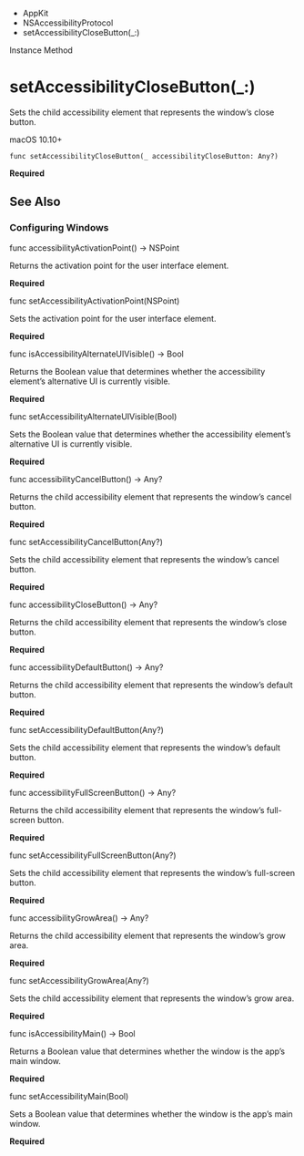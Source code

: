 

- AppKit
- NSAccessibilityProtocol
-  setAccessibilityCloseButton(\_:) 

Instance Method

# setAccessibilityCloseButton(\_:)

Sets the child accessibility element that represents the window’s close button.

macOS 10.10+

``` source
func setAccessibilityCloseButton(_ accessibilityCloseButton: Any?)
```

**Required**

## See Also

### Configuring Windows

func accessibilityActivationPoint() -> NSPoint

Returns the activation point for the user interface element.

**Required**

func setAccessibilityActivationPoint(NSPoint)

Sets the activation point for the user interface element.

**Required**

func isAccessibilityAlternateUIVisible() -> Bool

Returns the Boolean value that determines whether the accessibility element’s alternative UI is currently visible.

**Required**

func setAccessibilityAlternateUIVisible(Bool)

Sets the Boolean value that determines whether the accessibility element’s alternative UI is currently visible.

**Required**

func accessibilityCancelButton() -> Any?

Returns the child accessibility element that represents the window’s cancel button.

**Required**

func setAccessibilityCancelButton(Any?)

Sets the child accessibility element that represents the window’s cancel button.

**Required**

func accessibilityCloseButton() -> Any?

Returns the child accessibility element that represents the window’s close button.

**Required**

func accessibilityDefaultButton() -> Any?

Returns the child accessibility element that represents the window’s default button.

**Required**

func setAccessibilityDefaultButton(Any?)

Sets the child accessibility element that represents the window’s default button.

**Required**

func accessibilityFullScreenButton() -> Any?

Returns the child accessibility element that represents the window’s full-screen button.

**Required**

func setAccessibilityFullScreenButton(Any?)

Sets the child accessibility element that represents the window’s full-screen button.

**Required**

func accessibilityGrowArea() -> Any?

Returns the child accessibility element that represents the window’s grow area.

**Required**

func setAccessibilityGrowArea(Any?)

Sets the child accessibility element that represents the window’s grow area.

**Required**

func isAccessibilityMain() -> Bool

Returns a Boolean value that determines whether the window is the app’s main window.

**Required**

func setAccessibilityMain(Bool)

Sets a Boolean value that determines whether the window is the app’s main window.

**Required**

